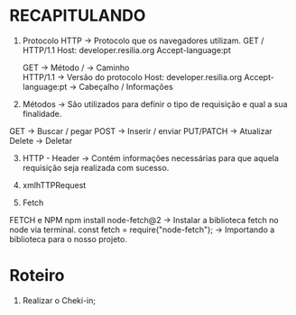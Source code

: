# RECAPITULANDO

1. Protocolo HTTP -> Protocolo que os navegadores utilizam.
GET / HTTP/1.1
Host: developer.resilia.org
Accept-language:pt

    GET -> Método
    / -> Caminho    
    HTTP/1.1 -> Versão do protocolo
    Host: developer.resilia.org Accept-language:pt -> Cabeçalho / Informações

2. Métodos -> São utilizados para definir o tipo de requisição e qual a sua finalidade.

GET -> Buscar / pegar
POST -> Inserir / enviar
PUT/PATCH -> Atualizar
Delete -> Deletar

3. HTTP - Header -> Contém informações necessárias para que aquela requisição seja realizada com sucesso.

4. xmlhTTPRequest

5. Fetch

FETCH e NPM
 npm install node-fetch@2 -> Instalar a biblioteca fetch no node via terminal.
 const fetch = require("node-fetch"); -> Importando a biblioteca para o nosso projeto.
 








# Roteiro

1. Realizar o Cheki-in;




